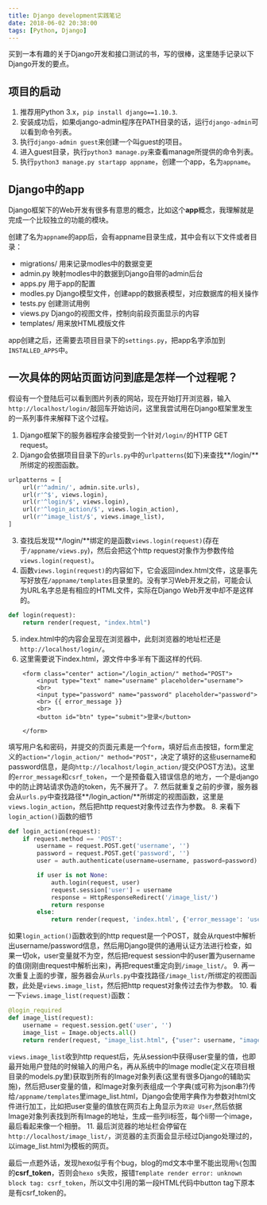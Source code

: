 ```yaml
---
title: Django development实践笔记
date: 2018-06-02 20:38:00
tags: [Python, Django]
---
```


买到一本有趣的关于Django开发和接口测试的书，写的很棒，这里随手记录以下Django开发的要点。

## 项目的启动

1. 推荐用Python 3.x，`pip install django==1.10.3`.
2. 安装成功后，如果django-admin程序在PATH目录的话，运行`django-admin`可以看到命令列表。
3. 执行`django-admin guest`来创建一个叫guest的项目。
4. 进入guest目录，执行`python3 manage.py`来查看manage所提供的命令列表。
5. 执行`python3 manage.py startapp appname`，创建一个app，名为`appname`。

## Django中的app

Django框架下的Web开发有很多有意思的概念，比如这个**app**概念，我理解就是完成一个比较独立的功能的模块。

创建了名为`appname`的app后，会有appname目录生成，其中会有以下文件或者目录：

- migrations/  用来记录modles中的数据变更
- admin.py     映射modles中的数据到Django自带的admin后台
- apps.py      用于app的配置
- modles.py    Django模型文件，创建app的数据表模型，对应数据库的相关操作
- tests.py     创建测试用例
- views.py     Django的视图文件，控制向前段页面显示的内容
- templates/   用来放HTML模版文件

app创建之后，还需要去项目目录下的`settings.py`，把app名字添加到`INSTALLED_APPS`中。

## 一次具体的网站页面访问到底是怎样一个过程呢？

假设有一个登陆后可以看到图片列表的网站，现在开始打开浏览器，输入`http://localhost/login/`敲回车开始访问，这里我尝试用在Django框架里发生的一系列事件来解释下这个过程。

1. Django框架下的服务器程序会接受到一个针对`/login/`的HTTP GET request。
2. Django会依据项目目录下的`urls.py`中的`urlpatterns`(如下)来查找**/login/**所绑定的视图函数。

``` python
urlpatterns = [
    url(r'^admin/', admin.site.urls),
    url(r'^$', views.login),
    url(r'^login/$', views.login),
    url(r'^login_action/$', views.login_action),
    url(r'^image_list/$', views.image_list),
]
```

3. 查找后发现**/login/**绑定的是函数`views.login(request)`(存在于`/appname/views.py`)，然后会把这个http request对象作为参数传给`views.login(request)`。
4. 函数`views.login(request)`的内容如下，它会返回index.html文件，这是事先写好放在`/appname/templates`目录里的。没有学习Web开发之前，可能会认为URL名字总是有相应的HTML文件，实际在Django Web开发中却不是这样的。

``` python
def login(request):
    return render(request, "index.html")
```

5. index.html中的内容会呈现在浏览器中，此刻浏览器的地址栏还是`http://localhost/login/`。
6. 这里需要说下index.html，源文件中多半有下面这样的代码.

``` text
    <form class="center" action="/login_action/" method="POST">
        <input type="text" name="username" placeholder="username">
        <br>
        <input type="password" name="password" placeholder="password">
        <br> {{ error_message }}
        <br>
        <button id="btn" type="submit">登录</button>
        
    </form>
```

填写用户名和密码，并提交的页面元素是一个`form`，填好后点击按钮，form里定义的`action="/login_action/" method="POST"`，决定了填好的这些username和password信息，是向`http://localhost/login_action/`提交(POST方法)。这里的`error_message`和`csrf_token`，一个是预备载入错误信息的地方，一个是django中的防止跨站请求伪造的token，先不展开了。
7. 然后就重复之前的步骤，服务器会从`urls.py`中查找路径**/login_action/**所绑定的视图函数，这里是`views.login_action`，然后把http request对象传过去作为参数。
8. 来看下`login_action()`函数的细节

``` python
def login_action(request):
    if request.method == 'POST':
        username = request.POST.get('username', '')
        password = request.POST.get('password', '')
        user = auth.authenticate(username=username, password=password)

        if user is not None:
            auth.login(request, user)
            request.session['user'] = username
            response = HttpResponseRedirect('/image_list/')
            return response
        else:
            return render(request, 'index.html', {'error_message': 'username or password is not correct!'})
```

如果`login_action()`函数收到的http request是一个POST，就会从rquest中解析出username/password信息，然后用Django提供的通用认证方法进行检查，如果一切ok，user变量就不为空，然后把request session中的user置为username的值(刚刚由request中解析出来)，再把request重定向到`/image_list/`。
9. 再一次重复上面的步骤，服务器会从`urls.py`中查找路径`/image_list/`所绑定的视图函数，此处是`views.image_list`，然后把http request对象传过去作为参数。
10. 看一下`views.image_list(request)`函数：

``` python
@login_required
def image_list(request):
    username = request.session.get('user', '')
    image_list = Image.objects.all()
    return render(request, "image_list.html", {"user": username, "images": image_list})
```

`views.image_list`收到http request后，先从session中获得user变量的值，也即最开始用户登陆的时候输入的用户名，再从系统中的Image modle(定义在项目根目录的models.py里)获取到所有的Image对象列表(这里有很多Django的辅助实施)，然后把user变量的值，和Image对象列表组成一个字典(或可称为json串?)传给`/appname/templates`里image_list.html，Django会使用字典作为参数对html文件进行加工，比如把user变量的值放在网页右上角显示为`欢迎 User`,然后依据Image对象列表找到所有Image的地址，生成一些列li标签，每个li带一个image，最后看起来像一个相册。
11. 最后浏览器的地址栏会停留在`http://localhost/image_list/`，浏览器的主页面会显示经过Django处理过的，以image_list.html为模板的网页。

最后一点题外话，发现hexo似乎有个bug，blog的md文本中里不能出现用`%{`包围的**csrf_token**，否则会`hexo s`失败，报错`Template render error: unknown block tag: csrf_token`，所以文中引用的第一段HTML代码中button tag下原本是有csrf_token的。